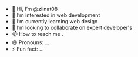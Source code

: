 - 👋 Hi, I’m @ziinat08
- 👀 I’m interested in web development 
- 🌱 I’m currently learning web design 
- 💞️ I’m looking to collaborate on expert developer's 
- 📫 How to reach me .
- 😄 Pronouns: ...
- ⚡ Fun fact: ...

<!---
ziinat08/ziinat08 is a ✨ special ✨ repository because its `README.md` (this file) appears on your GitHub profile.
You can click the Preview link to take a look at your changes.
--->
